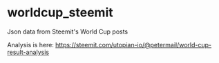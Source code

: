 # worldcup_steemit
Json data from Steemit's World Cup posts

Analysis is here: https://steemit.com/utopian-io/@petermail/world-cup-result-analysis
